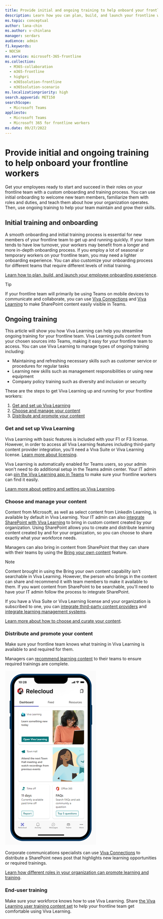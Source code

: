 ```yaml
---
title: Provide initial and ongoing training to help onboard your frontline workers
description: Learn how you can plan, build, and launch your frontline worker onboarding experience.
ms.topic: conceptual
author: lana-chin
ms.author: v-chinlana
manager: serdars
audience: admin
f1.keywords:
- NOCSH
ms.service: microsoft-365-frontline
ms.collection: 
  - M365-collaboration
  - m365-frontline
  - highpri
  - m365solution-frontline
  - m365solution-scenario
ms.localizationpriority: high
search.appverid: MET150
searchScope:
  - Microsoft Teams
appliesto: 
  - Microsoft Teams
  - Microsoft 365 for frontline workers
ms.date: 09/27/2022
---
```


# Provide initial and ongoing training to help onboard your frontline workers

Get your employees ready to start and succeed in their roles on your frontline team with a custom onboarding and training process. You can use initial onboarding to welcome new team members, familiarize them with roles and duties, and teach them about how your organization operates. Then, use ongoing training to help your team maintain and grow their skills.

## Initial training and onboarding

A smooth onboarding and initial training process is essential for new members of your frontline team to get up and running quickly. If your team tends to have low turnover, your workers may benefit from a longer and more in-depth onboarding process. If you employ a lot of seasonal or temporary workers on your frontline team, you may need a lighter onboarding experience. You can also customize your onboarding process for different teams that require different levels of initial training.

[Learn how to plan, build, and launch your employee onboarding experience](/sharepoint/onboard-employees).

> [!TIP]
> If your frontline team will primarily be using Teams on mobile devices to communicate and collaborate, you can use [Viva Connections](/viva/connections/viva-connections-overview) and [Viva Learning](/viva/learning/overview-viva-learning) to make SharePoint content easily visible in Teams.

## Ongoing training

This article will show you how Viva Learning can help you streamline ongoing training for your frontline team. Viva Learning pulls content from your chosen sources into Teams, making it easy for your frontline team to access. You can use Viva Learning to manage types of ongoing training including:

- Maintaining and refreshing necessary skills such as customer service or procedures for regular tasks
- Learning new skills such as management responsibilities or using new equipment
- Company policy training such as diversity and inclusion or security

These are the steps to get Viva Learning up and running for your frontline workers:

1. [Get and set up Viva Learning](#get-and-set-up-viva-learning)
2. [Choose and manage your content](#choose-and-manage-your-content)
3. [Distribute and promote your content](#distribute-and-promote-your-content)

### Get and set up Viva Learning

Viva Learning with basic features is included with your F1 or F3 license. However, in order to access all Viva Learning features including third-party content provider integration, you'll need a Viva Suite or Viva Learning license. [Learn more about licensing](https://www.microsoft.com/microsoft-viva/learning?activetab=pivot:overviewtab&rtc=1#office-SKUChooser-wdv2jeb).

Viva Learning is automatically enabled for Teams users, so your admin won't need to do additional setup in the Teams admin center. Your IT admin can [pin the Viva Learning app in Teams](/microsoftteams/teams-app-setup-policies#pin-apps) to make sure your frontline workers can find it easily.

[Learn more about getting and setting up Viva Learning](/viva/learning/set-up-viva-learning).

### Choose and manage your content

Content from Microsoft, as well as select content from LinkedIn Learning, is available by default in Viva Learning. Your IT admin can also [integrate SharePoint with Viva Learning](/viva/learning/configure-sharepoint-content-source) to bring in custom content created by your organization. Using SharePoint allows you to create and distribute learning content created by and for your organization, so you can choose to share exactly what your workforce needs.

Managers can also bring in content from SharePoint that they can share with their teams by using the [Bring your own content](https://support.microsoft.com/office/bring-your-own-content-to-viva-learning-692bfe1a-0e8d-467c-b5a7-4e17c132ae93) feature.

> [!NOTE]
> Content brought in using the Bring your own content capability isn't searchable in Viva Learning. However, the person who brings in the content can share and recommend it with team members to make it available to them. If you want content from SharePoint to be searchable, you'll need to have your IT admin follow the process to integrate SharePoint.

If you have a Viva Suite or Viva Learning license and your organization is subscribed to one, you can [integrate third-party content providers](/viva/learning/configure-other-content-sources) and [integrate learning management systems](/viva/learning/configure-lms).

[Learn more about how to choose and curate your content](/viva/solutions/incorporate-learning#step-3-choose-and-curate-your-learning-content).

### Distribute and promote your content

Make sure your frontline team knows what training in Viva Learning is available to and required for them.

Managers can [recommend learning content](https://support.microsoft.com/office/recommend-and-manage-content-in-viva-learning-77f9dcbf-41a8-4b19-b4d1-b99c406f37b8) to their teams to ensure required trainings are complete.

![Screenshot of the Viva Connections Dashboard with a Viva Learning card.](media/viva-learning-card-mobile.png) 

Corporate communications specialists can use [Viva Connections](/viva/connections/viva-connections-overview) to distribute a SharePoint news post that highlights new learning opportunities or required trainings.

[Learn how different roles in your organization can promote learning and training](/viva/solutions/incorporate-learning#step-4-distribute-and-promote-learning-content).

### End-user training

Make sure your workforce knows how to use Viva Learning. Share [the Viva Learning user training content set](https://support.microsoft.com/office/viva-learning-01bfed12-c327-41e0-a68f-7fa527dcc98a) to help your frontline team get comfortable using Viva Learning.
